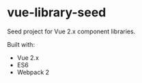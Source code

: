 # vue-library-seed
Seed project for Vue 2.x component libraries.

Built with:
* Vue 2.x
* ES6
* Webpack 2